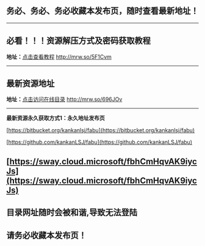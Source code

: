 ## 务必、务必、务必收藏本发布页，随时查看最新地址！

---
## 必看！！！资源解压方式及密码获取教程

**地址：**[点击查看教程](http://mrw.so/5F1Cvm)  http://mrw.so/5F1Cvm

---

## 最新资源地址

**地址：**[点击访问在线目录](http://mrw.so/696JOv)  http://mrw.so/696JOv

---

**最新资源永久获取方式1：永久地址发布页**

[https://bitbucket.org/kankanlsj/fabu](https://bitbucket.org/kankanlsj/fabu)

[https://github.com/kankanLSJ/fabu](https://github.com/kankanLSJ/fabu)

[https://sway.cloud.microsoft/fbhCmHqvAK9iycJs](https://sway.cloud.microsoft/fbhCmHqvAK9iycJs)
---

## 目录网址随时会被和谐,导致无法登陆
## 请务必收藏本发布页！
